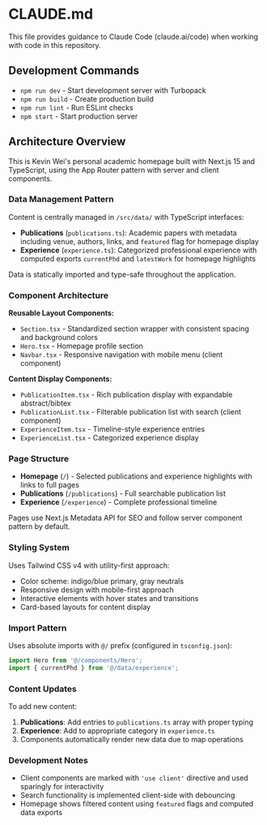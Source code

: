 # CLAUDE.md

This file provides guidance to Claude Code (claude.ai/code) when working with code in this repository.

## Development Commands

- `npm run dev` - Start development server with Turbopack
- `npm run build` - Create production build
- `npm run lint` - Run ESLint checks
- `npm start` - Start production server

## Architecture Overview

This is Kevin Wei's personal academic homepage built with Next.js 15 and TypeScript, using the App Router pattern with server and client components.

### Data Management Pattern

Content is centrally managed in `/src/data/` with TypeScript interfaces:

- **Publications** (`publications.ts`): Academic papers with metadata including venue, authors, links, and `featured` flag for homepage display
- **Experience** (`experience.ts`): Categorized professional experience with computed exports `currentPhd` and `latestWork` for homepage highlights

Data is statically imported and type-safe throughout the application.

### Component Architecture

**Reusable Layout Components:**
- `Section.tsx` - Standardized section wrapper with consistent spacing and background colors
- `Hero.tsx` - Homepage profile section
- `Navbar.tsx` - Responsive navigation with mobile menu (client component)

**Content Display Components:**
- `PublicationItem.tsx` - Rich publication display with expandable abstract/bibtex
- `PublicationList.tsx` - Filterable publication list with search (client component)
- `ExperienceItem.tsx` - Timeline-style experience entries
- `ExperienceList.tsx` - Categorized experience display

### Page Structure

- **Homepage** (`/`) - Selected publications and experience highlights with links to full pages
- **Publications** (`/publications`) - Full searchable publication list
- **Experience** (`/experience`) - Complete professional timeline

Pages use Next.js Metadata API for SEO and follow server component pattern by default.

### Styling System

Uses Tailwind CSS v4 with utility-first approach:
- Color scheme: indigo/blue primary, gray neutrals
- Responsive design with mobile-first approach
- Interactive elements with hover states and transitions
- Card-based layouts for content display

### Import Pattern

Uses absolute imports with `@/` prefix (configured in `tsconfig.json`):
```typescript
import Hero from '@/components/Hero';
import { currentPhd } from '@/data/experience';
```

### Content Updates

To add new content:
1. **Publications**: Add entries to `publications.ts` array with proper typing
2. **Experience**: Add to appropriate category in `experience.ts`
3. Components automatically render new data due to map operations

### Development Notes

- Client components are marked with `'use client'` directive and used sparingly for interactivity
- Search functionality is implemented client-side with debouncing
- Homepage shows filtered content using `featured` flags and computed data exports